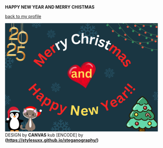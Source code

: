 **HAPPY NEW YEAR AND MERRY CHISTMAS**


[back to my profile](https://qlerdev.github.io/)

![Happy New Year](img/hny_chrismas_punnakan.png)
DESIGN by **CANVAS** kub 
[ENCODE] by **(https://stylesuxx.github.io/steganography/)**
